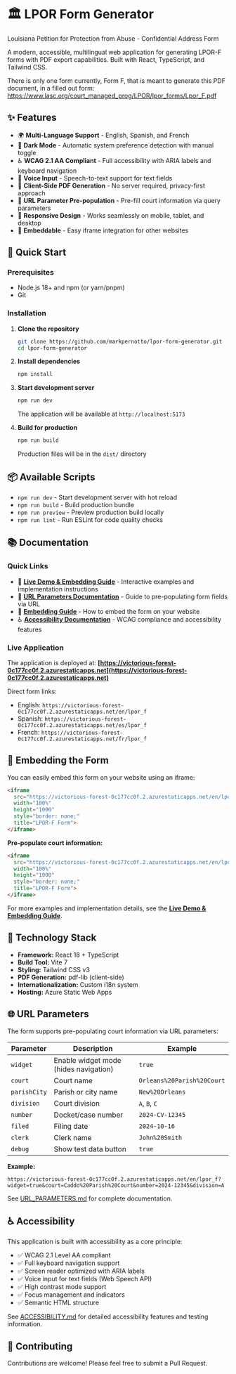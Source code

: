 # 🏛️ LPOR Form Generator

Louisiana Petition for Protection from Abuse - Confidential Address Form

A modern, accessible, multilingual web application for generating LPOR-F forms with PDF export capabilities. Built with React, TypeScript, and Tailwind CSS.

There is only one form currently, Form F, that is meant to generate this PDF document, in a filled out form: https://www.lasc.org/court_managed_prog/LPOR/lpor_forms/Lpor_F.pdf

## ✨ Features

- 🌍 **Multi-Language Support** - English, Spanish, and French
- 🎨 **Dark Mode** - Automatic system preference detection with manual toggle
- ♿ **WCAG 2.1 AA Compliant** - Full accessibility with ARIA labels and keyboard navigation
- 🎤 **Voice Input** - Speech-to-text support for text fields
- 📄 **Client-Side PDF Generation** - No server required, privacy-first approach
- 🔗 **URL Parameter Pre-population** - Pre-fill court information via query parameters
- 📱 **Responsive Design** - Works seamlessly on mobile, tablet, and desktop
- 🚀 **Embeddable** - Easy iframe integration for other websites

## 🚀 Quick Start

### Prerequisites

- Node.js 18+ and npm (or yarn/pnpm)
- Git

### Installation

1. **Clone the repository**
   ```bash
   git clone https://github.com/markpernotto/lpor-form-generator.git
   cd lpor-form-generator
   ```

2. **Install dependencies**
   ```bash
   npm install
   ```

3. **Start development server**
   ```bash
   npm run dev
   ```
   The application will be available at `http://localhost:5173`

4. **Build for production**
   ```bash
   npm run build
   ```
   Production files will be in the `dist/` directory

## 📦 Available Scripts

- `npm run dev` - Start development server with hot reload
- `npm run build` - Build production bundle
- `npm run preview` - Preview production build locally
- `npm run lint` - Run ESLint for code quality checks

## 📚 Documentation

### Quick Links

- 🎯 **[Live Demo & Embedding Guide](https://victorious-forest-0c177cc0f.2.azurestaticapps.net/embed-demo.html)** - Interactive examples and implementation instructions
- 🔗 **[URL Parameters Documentation](./URL_PARAMETERS.md)** - Guide to pre-populating form fields via URL
- 🎨 **[Embedding Guide](./EMBEDDING.md)** - How to embed the form on your website
- ♿ **[Accessibility Documentation](./ACCESSIBILITY.md)** - WCAG compliance and accessibility features

### Live Application

The application is deployed at: **[https://victorious-forest-0c177cc0f.2.azurestaticapps.net](https://victorious-forest-0c177cc0f.2.azurestaticapps.net)**

Direct form links:
- English: `https://victorious-forest-0c177cc0f.2.azurestaticapps.net/en/lpor_f`
- Spanish: `https://victorious-forest-0c177cc0f.2.azurestaticapps.net/es/lpor_f`
- French: `https://victorious-forest-0c177cc0f.2.azurestaticapps.net/fr/lpor_f`

## 🎨 Embedding the Form

You can easily embed this form on your website using an iframe:

```html
<iframe 
  src="https://victorious-forest-0c177cc0f.2.azurestaticapps.net/en/lpor_f?widget=true"
  width="100%"
  height="1000"
  style="border: none;"
  title="LPOR-F Form">
</iframe>
```

**Pre-populate court information:**
```html
<iframe 
  src="https://victorious-forest-0c177cc0f.2.azurestaticapps.net/en/lpor_f?widget=true&court=Orleans%20Parish%20Court&number=2024-12345&division=A"
  width="100%"
  height="1000"
  style="border: none;"
  title="LPOR-F Form">
</iframe>
```

For more examples and implementation details, see the **[Live Demo & Embedding Guide](https://victorious-forest-0c177cc0f.2.azurestaticapps.net/embed-demo.html)**.

## 🔧 Technology Stack

- **Framework:** React 18 + TypeScript
- **Build Tool:** Vite 7
- **Styling:** Tailwind CSS v3
- **PDF Generation:** pdf-lib (client-side)
- **Internationalization:** Custom i18n system
- **Hosting:** Azure Static Web Apps

## 🌐 URL Parameters

The form supports pre-populating court information via URL parameters:

| Parameter | Description | Example |
|-----------|-------------|---------|
| `widget` | Enable widget mode (hides navigation) | `true` |
| `court` | Court name | `Orleans%20Parish%20Court` |
| `parishCity` | Parish or city name | `New%20Orleans` |
| `division` | Court division | `A`, `B`, `C` |
| `number` | Docket/case number | `2024-CV-12345` |
| `filed` | Filing date | `2024-10-16` |
| `clerk` | Clerk name | `John%20Smith` |
| `debug` | Show test data button | `true` |

**Example:**
```
https://victorious-forest-0c177cc0f.2.azurestaticapps.net/en/lpor_f?widget=true&court=Caddo%20Parish%20Court&number=2024-12345&division=A
```

See [URL_PARAMETERS.md](./URL_PARAMETERS.md) for complete documentation.

## ♿ Accessibility

This application is built with accessibility as a core principle:

- ✅ WCAG 2.1 Level AA compliant
- ✅ Full keyboard navigation support
- ✅ Screen reader optimized with ARIA labels
- ✅ Voice input for text fields (Web Speech API)
- ✅ High contrast mode support
- ✅ Focus management and indicators
- ✅ Semantic HTML structure

See [ACCESSIBILITY.md](./ACCESSIBILITY.md) for detailed accessibility features and testing information.

## 🤝 Contributing

Contributions are welcome! Please feel free to submit a Pull Request.


